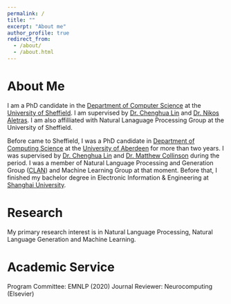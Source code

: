 ```yaml
---
permalink: /
title: ""
excerpt: "About me"
author_profile: true
redirect_from: 
  - /about/
  - /about.html
---
```


About Me
======

I am a PhD candidate in the [Department of Computer Science](https://www.sheffield.ac.uk/dcs) at the [University of Sheffield](https://www.sheffield.ac.uk/). I am supervised by [Dr. Chenghua Lin](https://chenghualin.wordpress.com/) and [Dr. Nikos Aletras](http://www.nikosaletras.com/). I am also affilliated with Natural Lanaguage Processing Group at the University of Sheffield.

Before came to Sheffield, I was a PhD candidate in [Department of Computing Science](https://www.abdn.ac.uk/ncs/departments/computing-science/index.php) at the [University of Aberdeen](https://www.abdn.ac.uk) for more than two years. I was supervised by [Dr. Chenghua Lin](https://chenghualin.wordpress.com/) and [Dr. Matthew Collinson](http://homepages.abdn.ac.uk/matthew.collinson/pages/) during the period. I was a member of Natural Language Processing and Generation Group ([CLAN](https://www.abdn.ac.uk/ncs/departments/computing-science/natural-language-generation-187.php)) and Machine Learning Group at that moment. Before that, I finished my bachelor degree in Electronic Information & Engineering at [Shanghai University](http://www.shu.edu.cn).

Research
======

My primary research interest is in Natural Language Processing, Natural Language Generation and Machine Learning.

Academic Service
======

Program Committee: EMNLP (2020)
Journal Reviewer: Neurocomputing (Elsevier)


